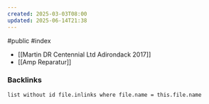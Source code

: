```yaml
---
created: 2025-03-03T08:00
updated: 2025-06-14T21:38
---
```

#public #index 

- [[Martin DR Centennial Ltd Adirondack 2017]]
- [[Amp Reparatur]]

### Backlinks
```dataview 
list without id file.inlinks where file.name = this.file.name 
```

